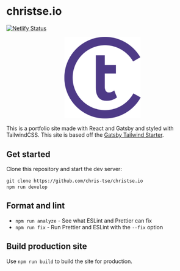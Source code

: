 # christse.io

[![Netlify Status](https://api.netlify.com/api/v1/badges/ed50f56e-4fc2-4c98-8b66-1e5074c6f3d3/deploy-status)](https://app.netlify.com/sites/christseio/deploys)

<div align="center">
  <img width=200 src="src/images/mylogo.png" alt="Chris Tse logo">
</div>

This is a portfolio site made with React and Gatsby and styled with TailwindCSS. This site is based off the [Gatsby Tailwind Starter](https://github.com/taylorbryant/gatsby-starter-tailwind).

## Get started

Clone this repository and start the dev server:

```
git clone https://github.com/chris-tse/christse.io
npm run develop
```

## Format and lint

-   `npm run analyze` - See what ESLint and Prettier can fix
-   `npm run fix` - Run Prettier and ESLint with the `--fix` option

## Build production site

Use `npm run build` to build the site for production.
